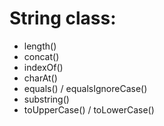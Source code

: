 # String class:

- length()
- concat()
- indexOf()
- charAt()
- equals() / equalsIgnoreCase()
- substring()
- toUpperCase() / toLowerCase()
